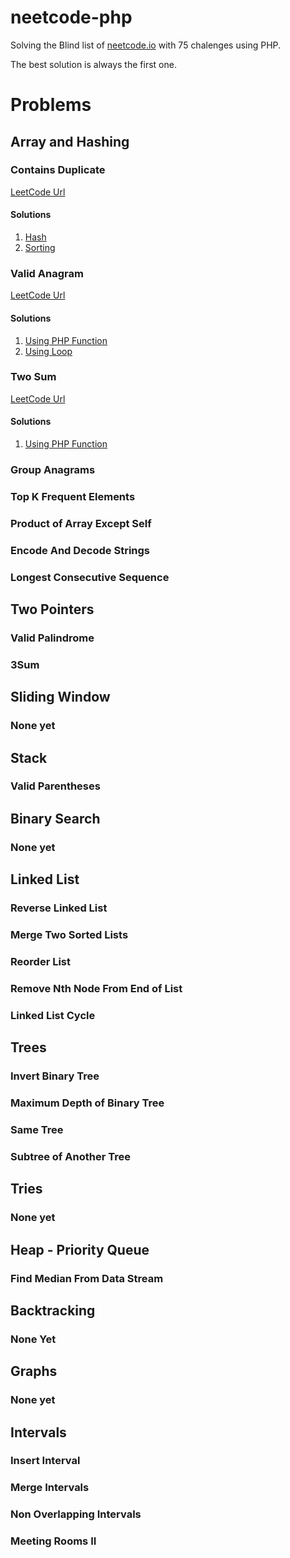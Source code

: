 # neetcode-php

Solving the Blind list of [neetcode.io](https://neetcode.io/practice) with 75 chalenges using PHP.

The best solution is always the first one.

# Problems

## Array and Hashing

### Contains Duplicate

[LeetCode Url](https://leetcode.com/problems/contains-duplicate/)

#### Solutions

1. [Hash](/Array%20and%20Hashing/Contains%20Duplicate/Hash.php)
2. [Sorting](/Array%20and%20Hashing/Contains%20Duplicate/Sorting.php)

### Valid Anagram

[LeetCode Url](https://leetcode.com/problems/valid-anagram/)

#### Solutions

1. [Using PHP Function](/Array%20and%20Hashing/Valid%20Anagram/CountCharsFunction.php)
2. [Using Loop](/Array%20and%20Hashing/Valid%20Anagram/CountCharsLoop.php)

### Two Sum

[LeetCode Url](https://leetcode.com/problems/two-sum)

#### Solutions

1. [Using PHP Function](/Array%20and%20Hashing/Two%20Sum/Hash.php)

### Group Anagrams

### Top K Frequent Elements

### Product of Array Except Self

### Encode And Decode Strings   

### Longest Consecutive Sequence

## Two Pointers

### Valid Palindrome

### 3Sum

## Sliding Window

### None yet

## Stack

### Valid Parentheses

## Binary Search

### None yet

## Linked List

### Reverse Linked List

### Merge Two Sorted Lists

### Reorder List

### Remove Nth Node From End of List

### Linked List Cycle

## Trees

### Invert Binary Tree

### Maximum Depth of Binary Tree

### Same Tree

### Subtree of Another Tree

## Tries

### None yet

## Heap - Priority Queue

### Find Median From Data Stream

## Backtracking

### None Yet

## Graphs

### None yet

## Intervals

### Insert Interval

### Merge Intervals

### Non Overlapping Intervals

### Meeting Rooms II
